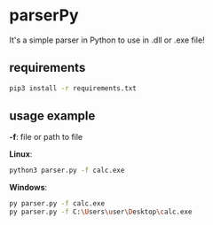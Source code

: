 # parserPy
It's a simple parser in Python to use in .dll or .exe file!

## requirements
```bash 
pip3 install -r requirements.txt 
```

## usage example
<b>-f</b>: file or path to file
 
<b>Linux</b>: 
```bash 
python3 parser.py -f calc.exe 
```
<b>Windows</b>:
```bash 
py parser.py -f calc.exe 
py parser.py -f C:\Users\user\Desktop\calc.exe
```
